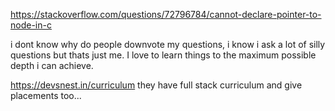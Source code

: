 https://stackoverflow.com/questions/72796784/cannot-declare-pointer-to-node-in-c

i dont know why do people downvote my questions, i know i ask a lot of silly questions but thats just me. I love to learn things to the maximum possible depth i can achieve.



https://devsnest.in/curriculum they have full stack curriculum and give placements too...
